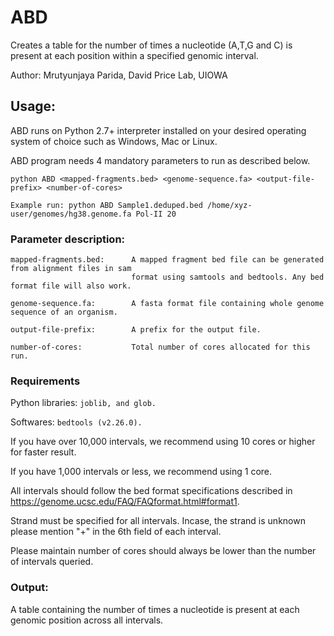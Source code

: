 # ABD
Creates a table for the number of times a nucleotide (A,T,G and C) is present at each position within a specified genomic interval.

Author: Mrutyunjaya Parida, David Price Lab, UIOWA

## Usage:
ABD runs on Python 2.7+ interpreter installed on your desired operating system of choice such as Windows, Mac or Linux. 

ABD program needs 4 mandatory parameters to run as described below.
```
python ABD <mapped-fragments.bed> <genome-sequence.fa> <output-file-prefix> <number-of-cores>

Example run: python ABD Sample1.deduped.bed /home/xyz-user/genomes/hg38.genome.fa Pol-II 20
```
### Parameter description:
```
mapped-fragments.bed:      A mapped fragment bed file can be generated from alignment files in sam
                           format using samtools and bedtools. Any bed format file will also work.

genome-sequence.fa:        A fasta format file containing whole genome sequence of an organism.

output-file-prefix:        A prefix for the output file.

number-of-cores:           Total number of cores allocated for this run.
```
### Requirements
Python libraries: ``` joblib, and glob. ```

Softwares: ``` bedtools (v2.26.0). ```

If you have over 10,000 intervals, we recommend using 10 cores or higher for faster result.

If you have 1,000 intervals or less, we recommend using 1 core. 

All intervals should follow the bed format specifications described in https://genome.ucsc.edu/FAQ/FAQformat.html#format1.

Strand must be specified for all intervals. Incase, the strand is unknown please mention "+" in the 6th field of each interval.

Please maintain number of cores should always be lower than the number of intervals queried.

### Output:
A table containing the number of times a nucleotide is present at each genomic position across all intervals.
